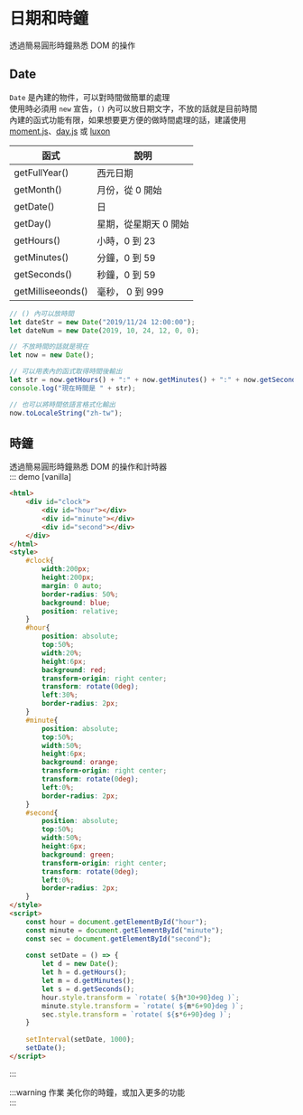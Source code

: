 # 日期和時鐘

透過簡易圓形時鐘熟悉 DOM 的操作

## Date
`Date` 是內建的物件，可以對時間做簡單的處理  
使用時必須用 `new` 宣告，`()` 內可以放日期文字，不放的話就是目前時間  
內建的函式功能有限，如果想要更方便的做時間處理的話，建議使用 [moment.js](https://momentjs.com/)、[day.js](https://github.com/iamkun/dayjs) 或 [luxon](https://moment.github.io/luxon/)  

| 函式 | 說明 |
|---|---|
|getFullYear() | 西元日期 |
|getMonth() | 月份，從 0 開始 |
|getDate() | 日 |
|getDay() | 星期，從星期天 0 開始  |
|getHours() | 小時，0 到 23 |
|getMinutes() | 分鐘，0 到 59 |
|getSeconds() | 秒鐘，0 到 59|
|getMilliseeonds() | 毫秒， 0 到 999 |

```js
// () 內可以放時間
let dateStr = new Date("2019/11/24 12:00:00");
let dateNum = new Date(2019, 10, 24, 12, 0, 0);

// 不放時間的話就是現在
let now = new Date();

// 可以用表內的函式取得時間後輸出
let str = now.getHours() + ":" + now.getMinutes() + ":" + now.getSeconds()
console.log("現在時間是 " + str);

// 也可以將時間依語言格式化輸出
now.toLocaleString("zh-tw");
```


## 時鐘
透過簡易圓形時鐘熟悉 DOM 的操作和計時器  
::: demo [vanilla]
```html
<html>
    <div id="clock">
        <div id="hour"></div>
        <div id="minute"></div>
        <div id="second"></div>
    </div>
</html>
<style>
    #clock{
        width:200px;
        height:200px;
        margin: 0 auto;
        border-radius: 50%;
        background: blue;
        position: relative;
    }
    #hour{
        position: absolute;
        top:50%;
        width:20%;
        height:6px;
        background: red;
        transform-origin: right center;
        transform: rotate(0deg);
        left:30%;
        border-radius: 2px;
    }
    #minute{
        position: absolute;
        top:50%;
        width:50%;
        height:6px;
        background: orange;
        transform-origin: right center;
        transform: rotate(0deg);
        left:0%;
        border-radius: 2px;
    }
    #second{
        position: absolute;
        top:50%;
        width:50%;
        height:6px;
        background: green;
        transform-origin: right center;
        transform: rotate(0deg);
        left:0%;
        border-radius: 2px;
    }
</style>
<script>
    const hour = document.getElementById("hour");
    const minute = document.getElementById("minute");
    const sec = document.getElementById("second");
    
    const setDate = () => {
        let d = new Date();
        let h = d.getHours();
        let m = d.getMinutes();
        let s = d.getSeconds();
        hour.style.transform = `rotate( ${h*30+90}deg )`;
        minute.style.transform = `rotate( ${m*6+90}deg )`;
        sec.style.transform = `rotate( ${s*6+90}deg )`;
    }
    
    setInterval(setDate, 1000);
    setDate();
</script>
```
:::

:::warning 作業
美化你的時鐘，或加入更多的功能  
:::